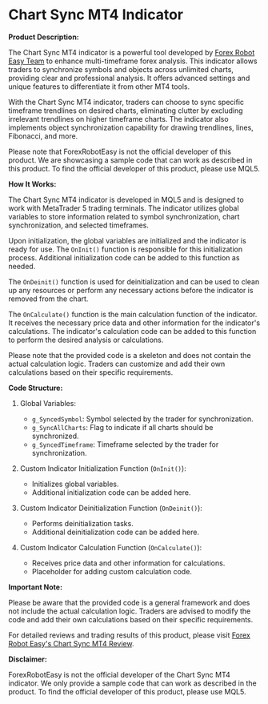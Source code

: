 # Chart Sync MT4 Indicator

**Product Description:**

The Chart Sync MT4 indicator is a powerful tool developed by [Forex Robot Easy Team](https://forexroboteasy.com/) to enhance multi-timeframe forex analysis. This indicator allows traders to synchronize symbols and objects across unlimited charts, providing clear and professional analysis. It offers advanced settings and unique features to differentiate it from other MT4 tools.

With the Chart Sync MT4 indicator, traders can choose to sync specific timeframe trendlines on desired charts, eliminating clutter by excluding irrelevant trendlines on higher timeframe charts. The indicator also implements object synchronization capability for drawing trendlines, lines, Fibonacci, and more. 

Please note that ForexRobotEasy is not the official developer of this product. We are showcasing a sample code that can work as described in this product. To find the official developer of this product, please use MQL5.

**How It Works:**

The Chart Sync MT4 indicator is developed in MQL5 and is designed to work with MetaTrader 5 trading terminals. The indicator utilizes global variables to store information related to symbol synchronization, chart synchronization, and selected timeframes. 

Upon initialization, the global variables are initialized and the indicator is ready for use. The `OnInit()` function is responsible for this initialization process. Additional initialization code can be added to this function as needed.

The `OnDeinit()` function is used for deinitialization and can be used to clean up any resources or perform any necessary actions before the indicator is removed from the chart.

The `OnCalculate()` function is the main calculation function of the indicator. It receives the necessary price data and other information for the indicator's calculations. The indicator's calculation code can be added to this function to perform the desired analysis or calculations.

Please note that the provided code is a skeleton and does not contain the actual calculation logic. Traders can customize and add their own calculations based on their specific requirements.

**Code Structure:**

1. Global Variables: 
   - `g_SyncedSymbol`: Symbol selected by the trader for synchronization.
   - `g_SyncAllCharts`: Flag to indicate if all charts should be synchronized.
   - `g_SyncedTimeframe`: Timeframe selected by the trader for synchronization.

2. Custom Indicator Initialization Function (`OnInit()`): 
   - Initializes global variables.
   - Additional initialization code can be added here.

3. Custom Indicator Deinitialization Function (`OnDeinit()`): 
   - Performs deinitialization tasks.
   - Additional deinitialization code can be added here.

4. Custom Indicator Calculation Function (`OnCalculate()`): 
   - Receives price data and other information for calculations.
   - Placeholder for adding custom calculation code.

**Important Note:**

Please be aware that the provided code is a general framework and does not include the actual calculation logic. Traders are advised to modify the code and add their own calculations based on their specific requirements.

For detailed reviews and trading results of this product, please visit [Forex Robot Easy's Chart Sync MT4 Review](https://forexroboteasy.com/forex-robot-review/chart-sync-mt4-review-enhance-multi-timeframe-forex-analysis/).

**Disclaimer:**

ForexRobotEasy is not the official developer of the Chart Sync MT4 indicator. We only provide a sample code that can work as described in the product. To find the official developer of this product, please use MQL5.
